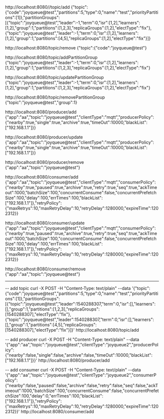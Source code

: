 http://localhost:8080//topic/add
{"topic":{"code":"joyqueue@test","partitions":5,"type":0,"name":"test","priorityPartitions":[1]},"partitionGroups":[{"topic":"joyqueue@test","leader":-1,"term":0,"isr":[1,2],"learners":[1,2],"group":1,"partitions":[1,2,3],"replicaGroups":[1,2],"electType":"fix"},{"topic":"joyqueue@test","leader":-1,"term":0,"isr":[1,2],"learners":[1,2],"group":1,"partitions":[4,5],"replicaGroups":[1,2],"electType":"fix"}]}

http://localhost:8080/topic/remove
{"topic":{"code":"joyqueue@test"}


http://localhost:8080/topic/addPartitionGroup
{"topic":"joyqueue@test","leader":-1,"term":0,"isr":[1,2],"learners":[1,2],"group":1,"partitions":[1,2,3],"replicaGroups":[1,2],"electType":"fix"}

http://localhost:8080/topic/updatePartitionGroup
{"topic":"joyqueue@test","leader":-1,"term":0,"isr":[1,2],"learners":[1,2],"group":1,"partitions":[1,2,3],"replicaGroups":[1,2],"electType":"fix"}

http://localhost:8080/topic/removePartitionGroup
{"topic":"joyqueue@test","group":1}

http://localhost:8080/producer/add
{"app":"aa","topic":"joyqueue@test","clientType":"mqtt","producerPolicy":{"nearby":true,"single":true,"archive":true,"timeOut":10000,"blackList":["192.168.1.1"]}}


http://localhost:8080/producer/update
{"app":"aa","topic":"joyqueue@test","clientType":"mqtt","producerPolicy":{"nearby":true,"single":true,"archive":true,"timeOut":10000,"blackList":["192.168.1.1"]}}

http://localhost:8080/producer/remove
{"app":"aa","topic":"joyqueue@test"}


http://localhost:8080/consumer/add
{"app":"aa","topic":"joyqueue@test","clientType":"mqtt","consumerPolicy":{"nearby":true,"paused":true,"archive":true,"retry":true,"seq":true,"ackTimeout":1000,"batchSize":100,"concurrentConsume":false,"concurrentPrefetchSize":100,"delay":100,"errTimes":100,"blackList":["192.168.1.1"]},"retryPolicy":{"maxRetrys":10,"maxRetryDelay":10,"retryDelay":1280000,"expireTime":1202312}}

http://localhost:8080/consumer/update
{"app":"aa","topic":"joyqueue@test","clientType":"mqtt","consumerPolicy":{"nearby":true,"paused":true,"archive":true,"retry":true,"seq":true,"ackTimeout":1000,"batchSize":100,"concurrentConsume":false,"concurrentPrefetchSize":100,"delay":100,"errTimes":100,"blackList":["192.168.1.1"]},"retryPolicy":{"maxRetrys":10,"maxRetryDelay":10,"retryDelay":1280000,"expireTime":1202312}}

http://localhost:8080/consumer/remove
{"app":"aa","topic":"joyqueue@test"}


****************************************************************************************
-- add topic
curl -X POST -H "Content-Type: text/plain" --data '{"topic":{"code":"joyqueue@test","partitions":5,"type":0,"name":"test","priorityPartitions":[1]},"partitionGroups":[{"topic":"joyqueue@test","leader":1540288307,"term":0,"isr":[],"learners":[],"group":1,"partitions":[1,2,3],"replicaGroups":[1540288307],"electType":"fix"},{"topic":"joyqueue@test","leader":1540288307,"term":0,"isr":[],"learners":[],"group":1,"partitions":[4,5],"replicaGroups":[1540288307],"electType":"fix"}]}' http://localhost:8080/topic/add

-- add producer
curl -X POST -H "Content-Type: text/plain" --data '{"app":"aa","topic":"joyqueue@test","clientType":"joyqueue2","producerPolicy":{"nearby":false,"single":false,"archive":false,"timeOut":10000,"blackList":["192.168.1.1"]}}' http://localhost:8080/producer/add

-- add consumer
curl -X POST -H "Content-Type: text/plain" --data '{"app":"aa","topic":"joyqueue@test","clientType":"joyqueue2","consumerPolicy":{"nearby":false,"paused":false,"archive":false,"retry":false,"seq":false,"ackTimeout":1000,"batchSize":100,"concurrentConsume":false,"concurrentPrefetchSize":100,"delay":0,"errTimes":100,"blackList":["192.168.1.1"]},"retryPolicy":{"maxRetrys":10,"maxRetryDelay":10,"retryDelay":1280000,"expireTime":1202312}}' http://localhost:8080/consumer/add

